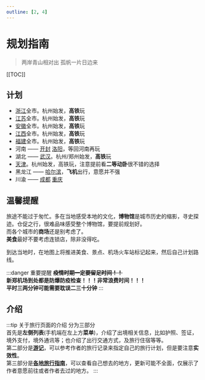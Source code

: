 ```yaml
---
outline: [2, 4]
---
```


# 规划指南

> 两岸青山相对出 孤帆一片日边来

[[TOC]]

## 计划

- [浙江](./china/zhejiang/)全市。杭州始发，**高铁**玩
- [江苏](./china/jiangsu/)全市。杭州始发，**高铁**玩
- [安徽](./china/anhui/)全市。杭州始发，**高铁**玩
- [江西](./china/jiangxi/)全市。杭州始发，**高铁**玩
- [福建](./china/fujian/)全市。杭州始发，**高铁**玩
- 河南 —— [开封](./china/henan/#开封) [洛阳](./china/henan/#洛阳)，等回河南再玩
- 湖北 —— [武汉](./china/hubei/#武汉)。杭州/郑州始发，**高铁**玩
- [天津](./china/tianjin)。杭州始发，高铁玩，注意提前看**二等动卧**很不错的选择
- 黑龙江 —— [哈尔滨](./china/heilongjiang/#哈尔滨)，**飞机**出行，意愿并不强
- 川渝 —— [成都](./china/sichuan/#成都) [重庆](./china/chongqing)

## 温馨提醒

旅途不能过于匆忙。多在当地感受本地的文化，**博物馆**是城市历史的缩影，寻史探迹。仓促之行，很难品味感受整个博物馆，要提前规划好。  
而各个城市的**商场**还是别考虑了。  
**美食**最好不要考虑连锁店，除非没得吃。

到达当地时，在地图上将推进美食、景点、机场火车站标记起来，然后自己计划路线。

:::danger 重要提醒
**~~疫情时期一定要留足时间！！~~  
新郑机场到处都是防爆防疫检查！！！非常浪费时间！！！  
平时三两分钟可能需要耽误二三十分钟**
:::

## 介绍

:::tip 关于旅行页面的介绍
分为三部分  
首先是**左侧列表**(手机端在左上方**菜单**)，介绍了出境相关信息，比如护照、签证，境外支付，境外通讯等；也介绍了出行交通方式，及旅行住宿等等。  
第二部分是[**游记**](./travelogue/)，可以参考作者的旅行记录来指定自己的旅行计划，但是要注意**实效性**。  
第三部分是[**各地旅行指南**](./where)，可以查看自己想去的地方，更新可能不全面，仅展示了作者意愿前往或者作者去过的地方。
:::
